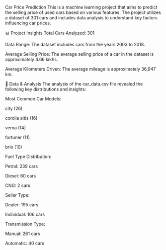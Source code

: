 
Car Price Prediction
This is a machine learning project that aims to predict the selling price of used cars based on various features. The project utilizes a dataset of 301 cars and includes data analysis to understand key factors influencing car prices.

📊 Project Insights
Total Cars Analyzed: 301

Data Range: The dataset includes cars from the years 2003 to 2018.

Average Selling Price: The average selling price of a car in the dataset is approximately 4.66 lakhs.

Average Kilometers Driven: The average mileage is approximately 36,947 km.


🚗 Data & Analysis
The analysis of the car_data.csv file revealed the following key distributions and insights:

Most Common Car Models:

city (26)

corolla altis (16)

verna (14)

fortuner (11)

brio (10)


Fuel Type Distribution:

Petrol: 239 cars

Diesel: 60 cars

CNG: 2 cars

Seller Type:

Dealer: 195 cars

Individual: 106 cars

Transmission Type:

Manual: 261 cars

Automatic: 40 cars

